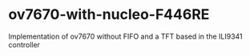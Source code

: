 # ov7670-with-nucleo-F446RE
Implementation of ov7670 without FIFO and a TFT based in the ILI9341 controller
